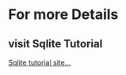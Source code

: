 # For more Details

## visit Sqlite Tutorial

[Sqlite tutorial site...](https://www.sqlitetutorial.net/sqlite-nodejs/query/)
